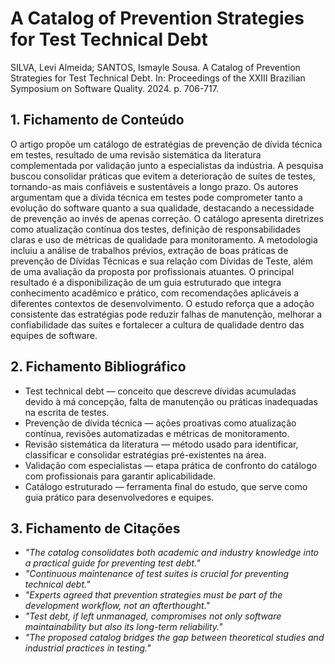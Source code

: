 # A Catalog of Prevention Strategies for Test Technical Debt

SILVA, Levi Almeida; SANTOS, Ismayle Sousa. A Catalog of Prevention Strategies for Test Technical Debt. In: Proceedings of the XXIII Brazilian Symposium on Software Quality. 2024. p. 706-717.

## 1. Fichamento de Conteúdo

O artigo propõe um catálogo de estratégias de prevenção de dívida técnica em testes, resultado de uma revisão sistemática da literatura complementada por validação junto a especialistas da indústria. A pesquisa buscou consolidar práticas que evitem a deterioração de suítes de testes, tornando-as mais confiáveis e sustentáveis a longo prazo. Os autores argumentam que a dívida técnica em testes pode comprometer tanto a evolução do software quanto a sua qualidade, destacando a necessidade de prevenção ao invés de apenas correção. O catálogo apresenta diretrizes como atualização contínua dos testes, definição de responsabilidades claras e uso de métricas de qualidade para monitoramento. A metodologia incluiu a análise de trabalhos prévios, extração de boas práticas de prevenção de Dívidas Técnicas e sua relação com Dívidas de Teste, além de uma avaliação da proposta por profissionais atuantes. O principal resultado é a disponibilização de um guia estruturado que integra conhecimento acadêmico e prático, com recomendações aplicáveis a diferentes contextos de desenvolvimento. O estudo reforça que a adoção consistente das estratégias pode reduzir falhas de manutenção, melhorar a confiabilidade das suítes e fortalecer a cultura de qualidade dentro das equipes de software.

## 2. Fichamento Bibliográfico

* Test technical debt — conceito que descreve dívidas acumuladas devido à má concepção, falta de manutenção ou práticas inadequadas na escrita de testes.
* Prevenção de dívida técnica — ações proativas como atualização contínua, revisões automatizadas e métricas de monitoramento.
* Revisão sistemática da literatura — método usado para identificar, classificar e consolidar estratégias pré-existentes na área.
* Validação com especialistas — etapa prática de confronto do catálogo com profissionais para garantir aplicabilidade.
* Catálogo estruturado — ferramenta final do estudo, que serve como guia prático para desenvolvedores e equipes.

## 3. Fichamento de Citações

* _"The catalog consolidates both academic and industry knowledge into a practical guide for preventing test debt."_
* _"Continuous maintenance of test suites is crucial for preventing technical debt."_
* _"Experts agreed that prevention strategies must be part of the development workflow, not an afterthought."_
* _"Test debt, if left unmanaged, compromises not only software maintainability but also its long-term reliability."_
* _"The proposed catalog bridges the gap between theoretical studies and industrial practices in testing."_
